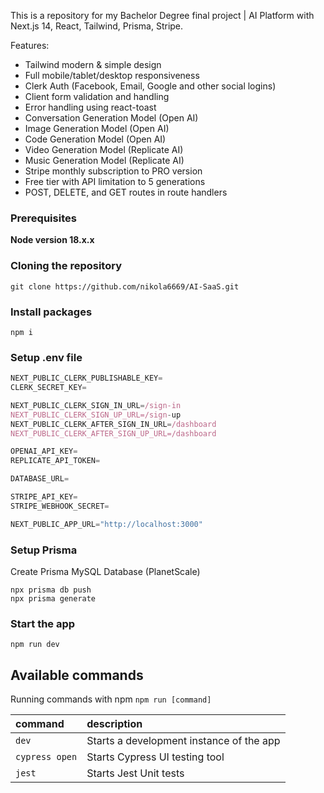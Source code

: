 This is a repository for my Bachelor Degree final project | AI Platform with Next.js 14, React, Tailwind, Prisma, Stripe.

Features:

- Tailwind modern & simple design
- Full mobile/tablet/desktop responsiveness
- Clerk Auth (Facebook, Email, Google and other social logins)
- Client form validation and handling
- Error handling using react-toast
- Conversation Generation Model (Open AI)
- Image Generation Model (Open AI)
- Code Generation Model (Open AI)
- Video Generation Model (Replicate AI)
- Music Generation Model (Replicate AI)
- Stripe monthly subscription to PRO version
- Free tier with API limitation to 5 generations
- POST, DELETE, and GET routes in route handlers

### Prerequisites

**Node version 18.x.x**

### Cloning the repository

```shell
git clone https://github.com/nikola6669/AI-SaaS.git
```

### Install packages

```shell
npm i
```

### Setup .env file

```js
NEXT_PUBLIC_CLERK_PUBLISHABLE_KEY=
CLERK_SECRET_KEY=

NEXT_PUBLIC_CLERK_SIGN_IN_URL=/sign-in
NEXT_PUBLIC_CLERK_SIGN_UP_URL=/sign-up
NEXT_PUBLIC_CLERK_AFTER_SIGN_IN_URL=/dashboard
NEXT_PUBLIC_CLERK_AFTER_SIGN_UP_URL=/dashboard

OPENAI_API_KEY=
REPLICATE_API_TOKEN=

DATABASE_URL=

STRIPE_API_KEY=
STRIPE_WEBHOOK_SECRET=

NEXT_PUBLIC_APP_URL="http://localhost:3000"
```

### Setup Prisma

Create Prisma MySQL Database (PlanetScale)

```shell
npx prisma db push
npx prisma generate

```

### Start the app

```shell
npm run dev
```

## Available commands

Running commands with npm `npm run [command]`

| command        | description                              |
| :------------- | :--------------------------------------- |
| `dev`          | Starts a development instance of the app |
| `cypress open` | Starts Cypress UI testing tool           |
| `jest`         | Starts Jest Unit tests                   |
